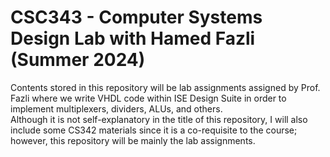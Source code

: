 # CSC343 - Computer Systems Design Lab with Hamed Fazli (Summer 2024)
Contents stored in this repository will be lab assignments assigned by Prof. Fazli where we write VHDL code within ISE Design Suite in order to implement multiplexers, dividers, ALUs, and others. </br>
Although it is not self-explanatory in the title of this repository, I will also include some CS342 materials since it is a co-requisite to the course; however, this repository will be mainly the lab assignments.
